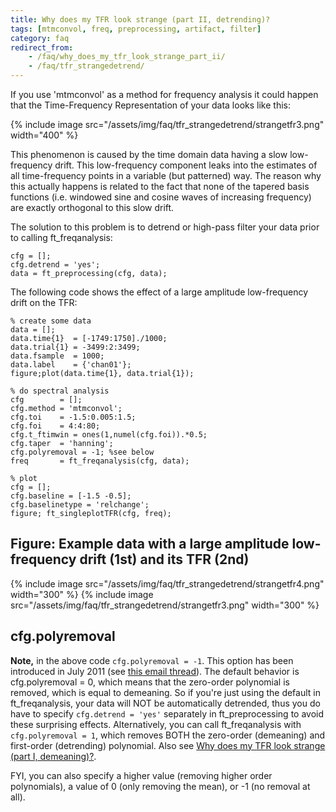 ```yaml
---
title: Why does my TFR look strange (part II, detrending)?
tags: [mtmconvol, freq, preprocessing, artifact, filter]
category: faq
redirect_from:
    - /faq/why_does_my_tfr_look_strange_part_ii/
    - /faq/tfr_strangedetrend/
---
```


If you use 'mtmconvol' as a method for frequency analysis it could happen that the Time-Frequency Representation of your data looks like this:

{% include image src="/assets/img/faq/tfr_strangedetrend/strangetfr3.png" width="400" %}

This phenomenon is caused by the time domain data having a slow low-frequency drift. This low-frequency component leaks into the estimates of all time-frequency points in a variable (but patterned) way. The reason why this actually happens is related to the fact that none of the tapered basis functions (i.e. windowed sine and cosine waves of increasing frequency) are exactly orthogonal to this slow drift.

The solution to this problem is to detrend or high-pass filter your data prior to calling ft_freqanalysis:

    cfg = [];
    cfg.detrend = 'yes';
    data = ft_preprocessing(cfg, data);

The following code shows the effect of a large amplitude low-frequency drift on the TFR:

    % create some data
    data = [];
    data.time{1}  = [-1749:1750]./1000;
    data.trial{1} = -3499:2:3499;
    data.fsample  = 1000;
    data.label    = {'chan01'};
    figure;plot(data.time{1}, data.trial{1});

    % do spectral analysis
    cfg        = [];
    cfg.method = 'mtmconvol';
    cfg.toi    = -1.5:0.005:1.5;
    cfg.foi    = 4:4:80;
    cfg.t_ftimwin = ones(1,numel(cfg.foi)).*0.5;
    cfg.taper  = 'hanning';
    cfg.polyremoval = -1; %see below
    freq       = ft_freqanalysis(cfg, data);

    % plot
    cfg = [];
    cfg.baseline = [-1.5 -0.5];
    cfg.baselinetype = 'relchange';
    figure; ft_singleplotTFR(cfg, freq);

## Figure: Example data with a large amplitude low-frequency drift (1st) and its TFR (2nd)

{% include image src="/assets/img/faq/tfr_strangedetrend/strangetfr4.png" width="300" %}
{% include image src="/assets/img/faq/tfr_strangedetrend/strangetfr3.png" width="300" %}

## cfg.polyremoval

**Note,** in the above code `cfg.polyremoval = -1`. This option has been introduced in July 2011 (see [this email thread](http://mailman.science.ru.nl/pipermail/fieldtrip/2012-January/004666.html)). The default behavior is cfg.polyremoval = 0, which means that the zero-order polynomial is removed, which is equal to demeaning. So if you're just using the default in ft_freqanalysis, your data will NOT be automatically detrended, thus you do have to specify `cfg.detrend = 'yes'` separately in ft_preprocessing to avoid these surprising effects. Alternatively, you can call ft_freqanalysis with `cfg.polyremoval = 1`, which removes BOTH the zero-order (demeaning) and first-order (detrending) polynomial. Also see [Why does my TFR look strange (part I, demeaning)?](/faq/spectral/tfr_strangedemean).

FYI, you can also specify a higher value (removing higher order polynomials), a value of 0 (only removing the mean), or -1 (no removal at all).
